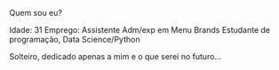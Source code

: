 Quem sou eu?

Idade: 31
Emprego: Assistente Adm/exp em Menu Brands
Estudante de programação, Data Science/Python

Solteiro, dedicado apenas a mim e o que serei no futuro... 
